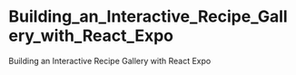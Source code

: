 # Building_an_Interactive_Recipe_Gallery_with_React_Expo
Building an Interactive Recipe Gallery with React Expo

